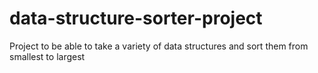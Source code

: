 # data-structure-sorter-project
Project to be able to take a variety of data structures and sort them from smallest to largest
